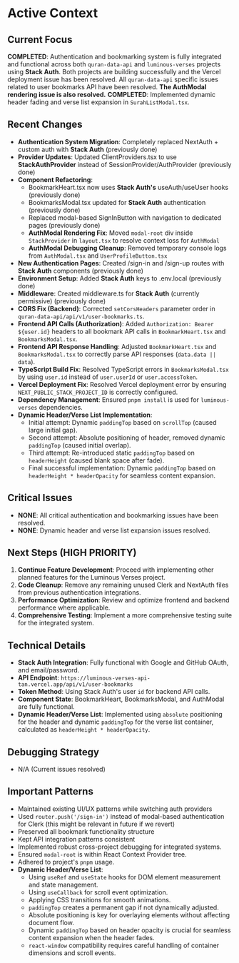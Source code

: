 # Active Context

## Current Focus
**COMPLETED**: Authentication and bookmarking system is fully integrated and functional across both `quran-data-api` and `luminous-verses` projects using **Stack Auth**. Both projects are building successfully and the Vercel deployment issue has been resolved. All `quran-data-api` specific issues related to user bookmarks API have been resolved. **The AuthModal rendering issue is also resolved.**
**COMPLETED**: Implemented dynamic header fading and verse list expansion in `SurahListModal.tsx`.

## Recent Changes
- **Authentication System Migration**: Completely replaced NextAuth + custom auth with **Stack Auth** (previously done)
- **Provider Updates**: Updated ClientProviders.tsx to use **StackAuthProvider** instead of SessionProvider/AuthProvider (previously done)
- **Component Refactoring**:
  - BookmarkHeart.tsx now uses **Stack Auth's** useAuth/useUser hooks (previously done)
  - BookmarksModal.tsx updated for **Stack Auth** authentication (previously done)
  - Replaced modal-based SignInButton with navigation to dedicated pages (previously done)
  - **AuthModal Rendering Fix**: Moved `modal-root` div inside `StackProvider` in `layout.tsx` to resolve context loss for `AuthModal`
  - **AuthModal Debugging Cleanup**: Removed temporary console logs from `AuthModal.tsx` and `UserProfileButton.tsx`
- **New Authentication Pages**: Created /sign-in and /sign-up routes with **Stack Auth** components (previously done)
- **Environment Setup**: Added **Stack Auth** keys to .env.local (previously done)
- **Middleware**: Created middleware.ts for **Stack Auth** (currently permissive) (previously done)
- **CORS Fix (Backend)**: Corrected `setCorsHeaders` parameter order in `quran-data-api/api/v1/user-bookmarks.ts`.
- **Frontend API Calls (Authorization)**: Added `Authorization: Bearer ${user.id}` headers to all bookmark API calls in `BookmarkHeart.tsx` and `BookmarksModal.tsx`.
- **Frontend API Response Handling**: Adjusted `BookmarkHeart.tsx` and `BookmarksModal.tsx` to correctly parse API responses (`data.data || data`).
- **TypeScript Build Fix**: Resolved TypeScript errors in `BookmarksModal.tsx` by using `user.id` instead of `user.userId` or `user.accessToken`.
- **Vercel Deployment Fix**: Resolved Vercel deployment error by ensuring `NEXT_PUBLIC_STACK_PROJECT_ID` is correctly configured.
- **Dependency Management**: Ensured `pnpm install` is used for `luminous-verses` dependencies.
- **Dynamic Header/Verse List Implementation**:
    - Initial attempt: Dynamic `paddingTop` based on `scrollTop` (caused large initial gap).
    - Second attempt: Absolute positioning of header, removed dynamic `paddingTop` (caused initial overlap).
    - Third attempt: Re-introduced static `paddingTop` based on `headerHeight` (caused blank space after fade).
    - Final successful implementation: Dynamic `paddingTop` based on `headerHeight * headerOpacity` for seamless content expansion.

## Critical Issues
- **NONE**: All critical authentication and bookmarking issues have been resolved.
- **NONE**: Dynamic header and verse list expansion issues resolved.

## Next Steps (HIGH PRIORITY)
1. **Continue Feature Development**: Proceed with implementing other planned features for the Luminous Verses project.
2. **Code Cleanup**: Remove any remaining unused Clerk and NextAuth files from previous authentication integrations.
3. **Performance Optimization**: Review and optimize frontend and backend performance where applicable.
4. **Comprehensive Testing**: Implement a more comprehensive testing suite for the integrated system.

## Technical Details
- **Stack Auth Integration**: Fully functional with Google and GitHub OAuth, and email/password.
- **API Endpoint**: `https://luminous-verses-api-tan.vercel.app/api/v1/user-bookmarks`
- **Token Method**: Using Stack Auth's user `id` for backend API calls.
- **Component State**: BookmarkHeart, BookmarksModal, and AuthModal are fully functional.
- **Dynamic Header/Verse List**: Implemented using `absolute` positioning for the header and dynamic `paddingTop` for the verse list container, calculated as `headerHeight * headerOpacity`.

## Debugging Strategy
- N/A (Current issues resolved)

## Important Patterns
- Maintained existing UI/UX patterns while switching auth providers
- Used `router.push('/sign-in')` instead of modal-based authentication for Clerk (this might be relevant in future if we revert)
- Preserved all bookmark functionality structure
- Kept API integration patterns consistent
- Implemented robust cross-project debugging for integrated systems.
- Ensured `modal-root` is within React Context Provider tree.
- Adhered to project's `pnpm` usage.
- **Dynamic Header/Verse List**:
    - Using `useRef` and `useState` hooks for DOM element measurement and state management.
    - Using `useCallback` for scroll event optimization.
    - Applying CSS transitions for smooth animations.
    - `paddingTop` creates a permanent gap if not dynamically adjusted.
    - Absolute positioning is key for overlaying elements without affecting document flow.
    - Dynamic `paddingTop` based on header opacity is crucial for seamless content expansion when the header fades.
    - `react-window` compatibility requires careful handling of container dimensions and scroll events.